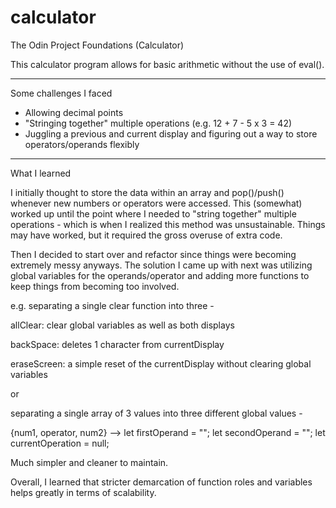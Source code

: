 # calculator

The Odin Project Foundations (Calculator)

This calculator program allows for basic arithmetic without the use of eval().

---

Some challenges I faced

- Allowing decimal points
- "Stringing together" multiple operations (e.g. 12 + 7 - 5 x 3 = 42)
- Juggling a previous and current display and figuring out a way to store operators/operands flexibly

---

What I learned

I initially thought to store the data within an array and pop()/push() whenever new numbers or operators were accessed. This (somewhat) worked up until the point where I needed to "string together" multiple operations - which is when I realized this method was unsustainable. Things may have worked, but it required the gross overuse of extra code.

Then I decided to start over and refactor since things were becoming extremely messy anyways. The solution I came up with next was utilizing global variables for the operands/operator and adding more functions to keep things from becoming too involved.

e.g. separating a single clear function into three -

allClear: clear global variables as well as both displays

backSpace: deletes 1 character from currentDisplay

eraseScreen: a simple reset of the currentDisplay without clearing global variables

or

separating a single array of 3 values into three different global values -

{num1, operator, num2}
-->
let firstOperand = "";
let secondOperand = "";
let currentOperation = null;

Much simpler and cleaner to maintain.

Overall, I learned that stricter demarcation of function roles and variables helps greatly in terms of scalability.
